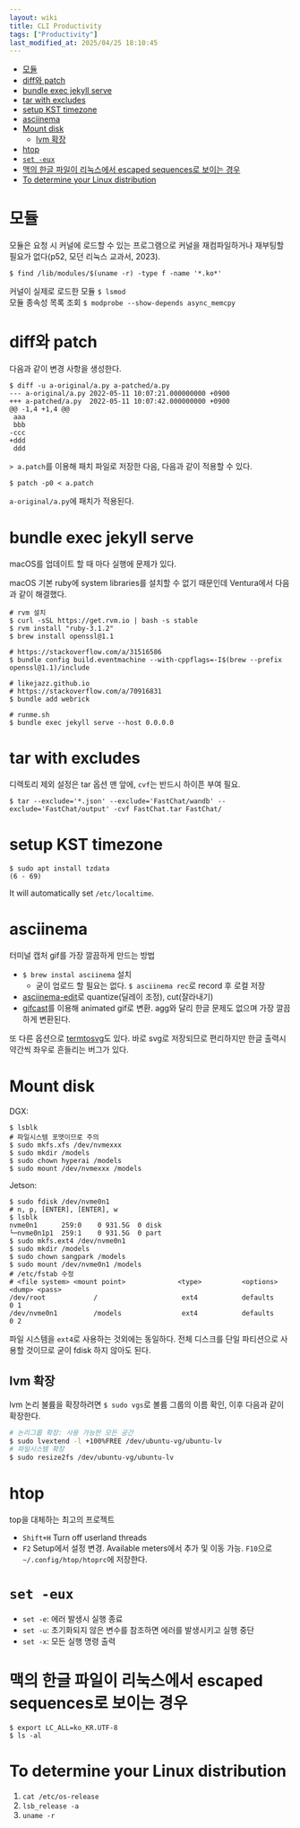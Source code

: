 ```yaml
---
layout: wiki 
title: CLI Productivity
tags: ["Productivity"]
last_modified_at: 2025/04/25 18:10:45
---
```


<!-- TOC -->

- [모듈](#모듈)
- [diff와 patch](#diff와-patch)
- [bundle exec jekyll serve](#bundle-exec-jekyll-serve)
- [tar with excludes](#tar-with-excludes)
- [setup KST timezone](#setup-kst-timezone)
- [asciinema](#asciinema)
- [Mount disk](#mount-disk)
  - [lvm 확장](#lvm-확장)
- [htop](#htop)
- [`set -eux`](#set--eux)
- [맥의 한글 파일이 리눅스에서 escaped sequences로 보이는 경우](#맥의-한글-파일이-리눅스에서-escaped-sequences로-보이는-경우)
- [To determine your Linux distribution](#to-determine-your-linux-distribution)

<!-- /TOC -->

# 모듈
모듈은 요청 시 커널에 로드할 수 있는 프로그램으로 커널을 재컴파일하거나 재부팅할 필요가 없다(p52, 모던 리눅스 교과서, 2023).
```shell
$ find /lib/modules/$(uname -r) -type f -name '*.ko*'
```
커널이 실제로 로드한 모듈 `$ lsmod`  
모듈 종속성 목록 조회 `$ modprobe --show-depends async_memcpy`

# diff와 patch
다음과 같이 변경 사항을 생성한다.

```console
$ diff -u a-original/a.py a-patched/a.py
--- a-original/a.py	2022-05-11 10:07:21.000000000 +0900
+++ a-patched/a.py	2022-05-11 10:07:42.000000000 +0900
@@ -1,4 +1,4 @@
 aaa
 bbb
-ccc
+ddd
 ddd
```

`> a.patch`를 이용해 패치 파일로 저장한 다음, 다음과 같이 적용할 수 있다.

```console
$ patch -p0 < a.patch
```

`a-original/a.py`에 패치가 적용된다.

# bundle exec jekyll serve
macOS를 업데이트 할 때 마다 실행에 문제가 있다.

macOS 기본 ruby에 system libraries를 설치할 수 없기 때문인데 Ventura에서 다음과 같이 해결했다.

```console
# rvm 설치
$ curl -sSL https://get.rvm.io | bash -s stable
$ rvm install "ruby-3.1.2"
$ brew install openssl@1.1

# https://stackoverflow.com/a/31516586
$ bundle config build.eventmachine --with-cppflags=-I$(brew --prefix openssl@1.1)/include

# likejazz.github.io
# https://stackoverflow.com/a/70916831
$ bundle add webrick

# runme.sh
$ bundle exec jekyll serve --host 0.0.0.0
```

# tar with excludes
디렉토리 제외 설정은 tar 옵션 맨 앞에, `cvf`는 반드시 하이픈 부여 필요.
```
$ tar --exclude='*.json' --exclude='FastChat/wandb' --exclude='FastChat/output' -cvf FastChat.tar FastChat/
```

# setup KST timezone
```
$ sudo apt install tzdata
(6 - 69)
```
It will automatically set `/etc/localtime`.

# asciinema
터미널 캡처 gif를 가장 깔끔하게 만드는 방법
- `$ brew instal asciinema` 설치
  - 굳이 업로드 할 필요는 없다. `$ asciinema rec`로 record 후 로컬 저장
- [asciinema-edit](https://github.com/cirocosta/asciinema-edit)로 quantize(딜레이 조정), cut(잘라내기)
- [gifcast](https://dstein64.github.io/gifcast/)를 이용해 animated gif로 변환. agg와 달리 한글 문제도 없으며 가장 깔끔하게 변환된다.

또 다른 옵션으로 [termtosvg](https://github.com/nbedos/termtosvg)도 있다. 바로 svg로 저장되므로 편리하지만 한글 출력시 약간씩 좌우로 흔들리는 버그가 있다.

# Mount disk
DGX:
```shell
$ lsblk
# 파일시스템 포맷이므로 주의
$ sudo mkfs.xfs /dev/nvmexxx
$ sudo mkdir /models
$ sudo chown hyperai /models
$ sudo mount /dev/nvmexxx /models
```

Jetson:
```shell
$ sudo fdisk /dev/nvme0n1
# n, p, [ENTER], [ENTER], w
$ lsblk
nvme0n1      259:0    0 931.5G  0 disk
└─nvme0n1p1  259:1    0 931.5G  0 part
$ sudo mkfs.ext4 /dev/nvme0n1
$ sudo mkdir /models
$ sudo chown sangpark /models
$ sudo mount /dev/nvme0n1 /models
# /etc/fstab 수정
# <file system> <mount point>             <type>          <options>                               <dump> <pass>
/dev/root            /                     ext4           defaults                                     0 1
/dev/nvme0n1         /models               ext4           defaults                                     0 2
```

파일 시스템을 `ext4`로 사용하는 것외에는 동일하다. 전체 디스크를 단일 파티션으로 사용할 것이므로 굳이 fdisk 하지 않아도 된다.

## lvm 확장
lvm 논리 불륨을 확장하려면 `$ sudo vgs`로 볼륨 그룹의 이름 확인, 이후 다음과 같이 확장한다.
```bash
# 논리그룹 확장: 사용 가능한 모든 공간
$ sudo lvextend -l +100%FREE /dev/ubuntu-vg/ubuntu-lv
# 파일시스템 확장
$ sudo resize2fs /dev/ubuntu-vg/ubuntu-lv
```

# htop
top을 대체하는 최고의 프로젝트
- `Shift+H` Turn off userland threads
- `F2` Setup에서 설정 변경. Available meters에서 추가 및 이동 가능. `F10`으로 `~/.config/htop/htoprc`에 저장한다.

# `set -eux`
- `set -e`: 에러 발생시 실행 종료
- `set -u`: 초기화되지 않은 변수를 참조하면 에러를 발생시키고 실행 중단 
- `set -x`: 모든 실행 명령 출력

# 맥의 한글 파일이 리눅스에서 escaped sequences로 보이는 경우
```shell
$ export LC_ALL=ko_KR.UTF-8
$ ls -al
```

# To determine your Linux distribution
1. `cat /etc/os-release`
2. `lsb_release -a`
3. `uname -r`